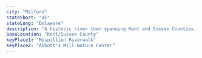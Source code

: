```yaml
---
city: "Milford"
stateShort: "DE"
stateLong: "Delaware"
description: "A historic river town spanning Kent and Sussex Counties, known for its shipbuilding history, Mispillion Riverwalk, and charming downtown."
baseLocation: "Kent/Sussex County"
keyPlace1: "Mispillion Riverwalk"
keyPlace2: "Abbott's Mill Nature Center"
---
```

